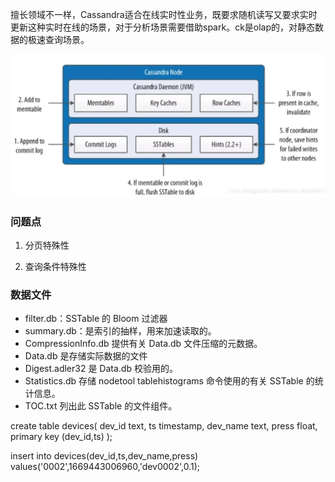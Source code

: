 



擅长领域不一样，Cassandra适合在线实时性业务，既要求随机读写又要求实时更新这种实时在线的场景，对于分析场景需要借助spark。ck是olap的，对静态数据的极速查询场景。

![](./resources/20221126083541.png)


### 问题点

1. 分页特殊性

2. 查询条件特殊性



### 数据文件
* filter.db：SSTable 的 Bloom 过滤器
* summary.db：是索引的抽样，用来加速读取的。
* CompressionInfo.db 提供有关 Data.db 文件压缩的元数据。
* Data.db 是存储实际数据的文件
* Digest.adler32 是 Data.db 校验用的。
* Statistics.db 存储 nodetool tablehistograms 命令使用的有关 SSTable 的统计信息。
* TOC.txt 列出此 SSTable 的文件组件。





create table devices(
    dev_id text,
    ts timestamp,
    dev_name text,
    press float,
    primary key (dev_id,ts)
);

insert into devices(dev_id,ts,dev_name,press) values('0002',1669443006960,'dev0002',0.1);
